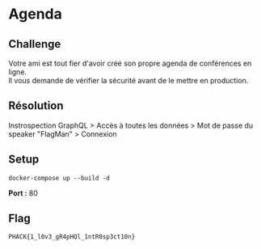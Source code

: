 # Agenda
## Challenge

Votre ami est tout fier d'avoir créé son propre agenda de conférences en ligne.  
Il vous demande de vérifier la sécurité avant de le mettre en production.

## Résolution

Instrospection GraphQL > Accès à toutes les données > Mot de passe du speaker "FlagMan" > Connexion

## Setup

```
docker-compose up --build -d
```

**Port :** 80

## Flag

```
PHACK{1_l0v3_gR4pHQl_1ntR0sp3ct10n}
```